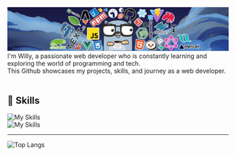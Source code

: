 <img src="gh_header.png">
I'm Willy, a passionate web developer who is constantly learning and exploring the world of programming and tech. <br> This Github showcases my projects, skills, and journey as a web developer.
<br>
<br>


## 🧠 Skills

![My Skills](https://skillicons.dev/icons?i=html,css,js,rust,vue,react,electron,python,nodejs,firebase)<br>
![My Skills](https://skillicons.dev/icons?i=git,github,vscode,md,powershell,bash,ps,bootstrap,tailwind,vite)

------

![Top Langs](https://github-readme-stats.vercel.app/api/top-langs/?username=willywdev&layout=compact)
